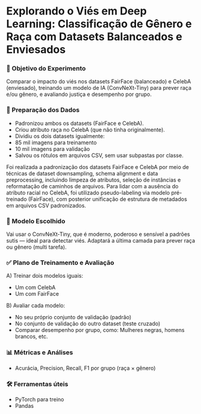 # Explorando o Viés em Deep Learning: Classificação de Gênero e Raça com Datasets Balanceados e Enviesados

### 🎯 Objetivo do Experimento
Comparar o impacto do viés nos datasets FairFace (balanceado) e CelebA (enviesado), treinando um modelo de IA (ConvNeXt-Tiny) para prever raça e/ou gênero, e avaliando justiça e desempenho por grupo.

### 🔎 Preparação dos Dados
- Padronizou ambos os datasets (FairFace e CelebA).
- Criou atributo raça no CelebA (que não tinha originalmente).
- Dividiu os dois datasets igualmente:
- 85 mil imagens para treinamento
- 10 mil imagens para validação
- Salvou os rótulos em arquivos CSV, sem usar subpastas por classe.

Foi realizada a padronização dos datasets FairFace e CelebA por meio de técnicas de dataset downsampling, schema alignment e data preprocessing, incluindo limpeza de atributos, seleção de instâncias e reformatação de caminhos de arquivos. Para lidar com a ausência do atributo racial no CelebA, foi utilizado pseudo-labeling via modelo pré-treinado (FairFace), com posterior unificação de estrutura de metadados em arquivos CSV padronizados.

### 🧠 Modelo Escolhido

Vai usar o ConvNeXt-Tiny, que é moderno, poderoso e sensível a padrões sutis — ideal para detectar viés.
Adaptará a última camada para prever raça ou gênero (multi tarefa).

### ✅ Plano de Treinamento e Avaliação
A) Treinar dois modelos iguais:
- Um com CelebA
- Um com FairFace

B) Avaliar cada modelo:
- No seu próprio conjunto de validação (padrão)
- No conjunto de validação do outro dataset (teste cruzado)
- Comparar desempenho por grupo, como: Mulheres negras, homens brancos, etc.

### 📊 Métricas e Análises
- Acurácia, Precision, Recall, F1 por grupo (raça × gênero)

### 🛠️ Ferramentas úteis
- PyTorch para treino
- Pandas

